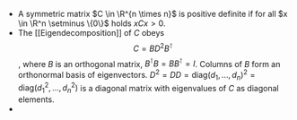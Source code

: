 - A symmetric matrix $C \in \R^{n \times n}$ is positive definite if for all $x \in \R^n \setminus \{0\}$ holds $xCx > 0$.
- The [[Eigendecomposition]] of $C$ obeys $$ C =BD^2B^\intercal$$, where 
  $B$ is an orthogonal matrix, $B^\intercal B = BB^\intercal = I$. Columns of $B$ form an orthonormal basis of eigenvectors.
  $D^2 = DD = \mathrm{diag}(d_1, \dots, d_n)^2 = \mathrm{diag}(d_1^2, \dots, d_n^2)$ is a diagonal matrix with  eigenvalues of $C$ as diagonal elements.
-